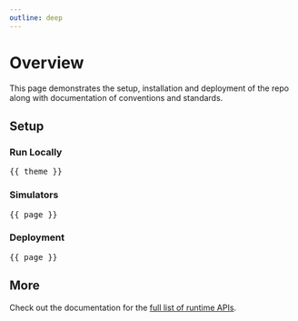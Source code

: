 ```yaml
---
outline: deep
---
```


# Overview

This page demonstrates the setup, installation and deployment of the repo along with documentation of conventions and standards.

## Setup

### Run Locally
<pre>{{ theme }}</pre>

### Simulators
<pre>{{ page }}</pre>

### Deployment
<pre>{{ page }}</pre>

## More

Check out the documentation for the [full list of runtime APIs](https://vitepress.dev/reference/runtime-api#usedata).
